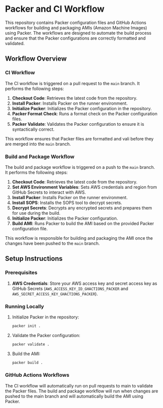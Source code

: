 # Packer and CI Workflow

This repository contains Packer configuration files and GitHub Actions workflows for building and packaging AMIs (Amazon Machine Images) using Packer. The workflows are designed to automate the build process and ensure that the Packer configurations are correctly formatted and validated.

## Workflow Overview

### CI Workflow

The CI workflow is triggered on a pull request to the `main` branch. It performs the following steps:

1. **Checkout Code**: Retrieves the latest code from the repository.
2. **Install Packer**: Installs Packer on the runner environment.
3. **Initialize Packer**: Initializes the Packer configuration in the repository.
4. **Packer Format Check**: Runs a format check on the Packer configuration files.
5. **Packer Validate**: Validates the Packer configuration to ensure it is syntactically correct.

This workflow ensures that Packer files are formatted and vali before they are merged into the `main` branch.

### Build and Package Workflow

The build and package workflow is triggered on a push to the `main` branch. It performs the following steps:

1. **Checkout Code**: Retrieves the latest code from the repository.
2. **Set AWS Environment Variables**: Sets AWS credentials and region from GitHub Secrets to interact with AWS.
3. **Install Packer**: Installs Packer on the runner environment.
4. **Install SOPS**: Installs the SOPS tool to decrypt secrets.
5. **Decrypt Secrets**: Decrypts any encrypted secrets and prepares them for use during the build.
6. **Initialize Packer**: Initializes the Packer configuration.
7. **Build AMI**: Runs Packer to build the AMI based on the provided Packer configuration file.

This workflow is responsible for building and packaging the AMI once the changes have been pushed to the `main` branch.

## Setup Instructions

### Prerequisites

1. **AWS Credentials**: Store your AWS access key and secret access key as GitHub Secrets (`AWS_ACCESS_KEY_ID_GHACTIONS_PACKER` and `AWS_SECRET_ACCESS_KEY_GHACTIONS_PACKER`).

### Running Locally

1. Initialize Packer in the repository:
   ```bash
   packer init .
   ```
2. Validate the Packer configuration:
   ```bash
   packer validate .
   ```
3. Build the AMI:
   ```bash
   packer build .
   ```

### GitHub Actions Workflows

The CI workflow will automatically run on pull requests to main to validate the Packer files.
The build and package workflow will run when changes are pushed to the main branch and will automatically build the AMI using Packer.
